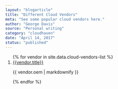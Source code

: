 ```yaml
---
layout: "blogarticle"
title: "Different Cloud Vendors"
meta: "See some popular cloud vendors here."
author: "George Davis"
source: "Personal writing"
category: "cloudhaven"
date: "April 14, 2017"
status: "published"
---
```


<ol>
    {% for vendor in site.data.cloud-vendors-list %}
        <li>
            <a href="#">{{vendor.title}}</a>
            <p>{{ vendor.oem | markdownify }}</p>
        </li>
    {% endfor %}
</ol>